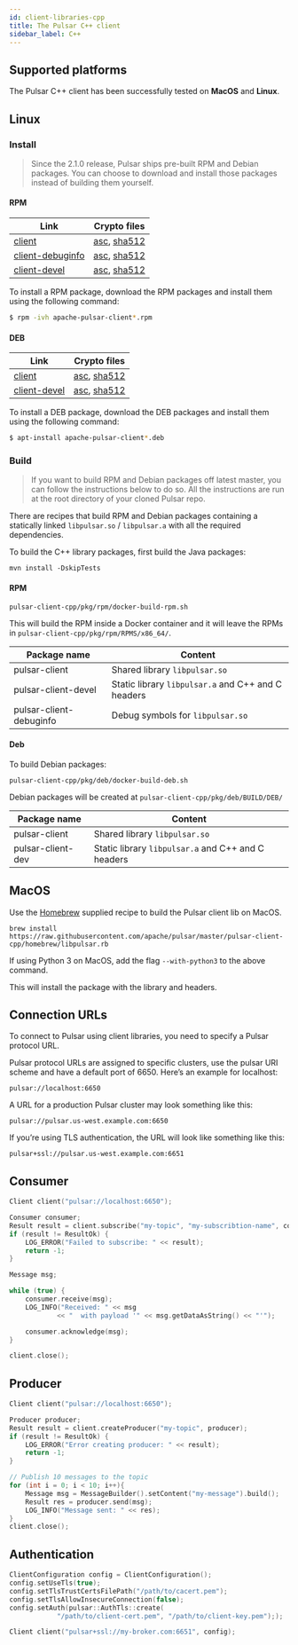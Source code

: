 ```yaml
---
id: client-libraries-cpp
title: The Pulsar C++ client
sidebar_label: C++
---
```


## Supported platforms

The Pulsar C++ client has been successfully tested on **MacOS** and **Linux**.

## Linux

### Install

> Since the 2.1.0 release, Pulsar ships pre-built RPM and Debian packages. You can choose to download
> and install those packages instead of building them yourself.

#### RPM

| Link | Crypto files |
|------|--------------|
| [client]({{pulsar:rpm:client}}) | [asc]({{pulsar:rpm:client}}.asc), [sha512]({{pulsar:rpm:client}}.sha512) |
| [client-debuginfo]({{pulsar:rpm:client-debuginfo}}) | [asc]({{pulsar:rpm:client-debuginfo}}.asc),  [sha512]({{pulsar:rpm:client-debuginfo}}.sha512) |
| [client-devel]({{pulsar:rpm:client-devel}}) | [asc]({{pulsar:rpm:client-devel}}.asc),  [sha512]({{pulsar:rpm:client-devel}}.sha512) |

To install a RPM package, download the RPM packages and install them using the following command:

```bash
$ rpm -ivh apache-pulsar-client*.rpm
```

#### DEB

| Link | Crypto files |
|------|--------------|
| [client]({{pulsar:deb:client}}) | [asc]({{pulsar:deb:client}}.asc), [sha512]({{pulsar:deb:client}}.sha512) |
| [client-devel]({{pulsar:deb:client-devel}}) | [asc]({{pulsar:deb:client-devel}}.asc),  [sha512]({{pulsar:deb:client-devel}}.sha512) |

To install a DEB package, download the DEB packages and install them using the following command:

```bash
$ apt-install apache-pulsar-client*.deb
```

### Build

> If you want to build RPM and Debian packages off latest master, you can follow the instructions
> below to do so. All the instructions are run at the root directory of your cloned Pulsar
> repo.

There are recipes that build RPM and Debian packages containing a
statically linked `libpulsar.so` / `libpulsar.a` with all the required
dependencies.

To build the C++ library packages, first build the Java packages:

```shell
mvn install -DskipTests
```

#### RPM

```shell
pulsar-client-cpp/pkg/rpm/docker-build-rpm.sh
```

This will build the RPM inside a Docker container and it will leave the RPMs
in `pulsar-client-cpp/pkg/rpm/RPMS/x86_64/`.

| Package name | Content |
|-----|-----|
| pulsar-client | Shared library `libpulsar.so` |
| pulsar-client-devel | Static library `libpulsar.a` and C++ and C headers |
| pulsar-client-debuginfo | Debug symbols for `libpulsar.so` |

#### Deb

To build Debian packages:

```shell
pulsar-client-cpp/pkg/deb/docker-build-deb.sh
```

Debian packages will be created at `pulsar-client-cpp/pkg/deb/BUILD/DEB/`

| Package name | Content |
|-----|-----|
| pulsar-client | Shared library `libpulsar.so` |
| pulsar-client-dev | Static library `libpulsar.a` and C++ and C headers |

## MacOS

Use the [Homebrew](https://brew.sh/) supplied recipe to build the Pulsar
client lib on MacOS.

```shell
brew install https://raw.githubusercontent.com/apache/pulsar/master/pulsar-client-cpp/homebrew/libpulsar.rb
```

If using Python 3 on MacOS, add the flag `--with-python3` to the above command.

This will install the package with the library and headers.

## Connection URLs


To connect to Pulsar using client libraries, you need to specify a Pulsar protocol URL.

Pulsar protocol URLs are assigned to specific clusters, use the pulsar URI scheme and have a default port of 6650. Here’s an example for localhost:

```http
pulsar://localhost:6650
```

A URL for a production Pulsar cluster may look something like this:
```http
pulsar://pulsar.us-west.example.com:6650
```

If you’re using TLS authentication, the URL will look like something like this:
```http
pulsar+ssl://pulsar.us-west.example.com:6651
```

## Consumer

```c++
Client client("pulsar://localhost:6650");

Consumer consumer;
Result result = client.subscribe("my-topic", "my-subscribtion-name", consumer);
if (result != ResultOk) {
    LOG_ERROR("Failed to subscribe: " << result);
    return -1;
}

Message msg;

while (true) {
    consumer.receive(msg);
    LOG_INFO("Received: " << msg
            << "  with payload '" << msg.getDataAsString() << "'");

    consumer.acknowledge(msg);
}

client.close();
```


## Producer

```c++
Client client("pulsar://localhost:6650");

Producer producer;
Result result = client.createProducer("my-topic", producer);
if (result != ResultOk) {
    LOG_ERROR("Error creating producer: " << result);
    return -1;
}

// Publish 10 messages to the topic
for (int i = 0; i < 10; i++){
    Message msg = MessageBuilder().setContent("my-message").build();
    Result res = producer.send(msg);
    LOG_INFO("Message sent: " << res);
}
client.close();
```

## Authentication

```cpp
ClientConfiguration config = ClientConfiguration();
config.setUseTls(true);
config.setTlsTrustCertsFilePath("/path/to/cacert.pem");
config.setTlsAllowInsecureConnection(false);
config.setAuth(pulsar::AuthTls::create(
            "/path/to/client-cert.pem", "/path/to/client-key.pem"););

Client client("pulsar+ssl://my-broker.com:6651", config);
```
